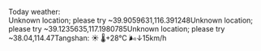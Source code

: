 Today weather:  
Unknown location; please try ~39.9059631,116.391248Unknown location; please try ~39.1235635,117.1980785Unknown location; please try ~38.04,114.47Tangshan: ☀️ 🌡️+28°C 🌬️↓15km/h  
